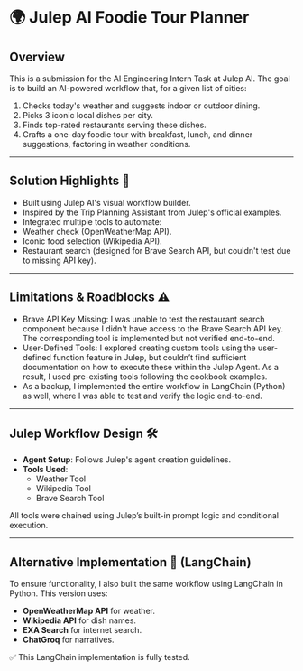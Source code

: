# 🌍 Julep AI Foodie Tour Planner

## Overview

This is a submission for the AI Engineering Intern Task at Julep AI. The goal is to build an AI-powered workflow that, for a given list of cities:

1. Checks today's weather and suggests indoor or outdoor dining.
2. Picks 3 iconic local dishes per city.
3. Finds top-rated restaurants serving these dishes.
4. Crafts a one-day foodie tour with breakfast, lunch, and dinner suggestions, factoring in weather conditions.

---

## Solution Highlights 🚀
- Built using Julep AI's visual workflow builder.
- Inspired by the Trip Planning Assistant from Julep's official examples.
- Integrated multiple tools to automate:
- Weather check (OpenWeatherMap API).
- Iconic food selection (Wikipedia API).
- Restaurant search (designed for Brave Search API, but couldn't test due to missing API key).

---

## Limitations & Roadblocks ⚠️
- Brave API Key Missing: I was unable to test the restaurant search component because I didn't have access to the Brave Search API key. The corresponding tool is implemented but not verified end-to-end.
- User-Defined Tools: I explored creating custom tools using the user-defined function feature in Julep, but couldn’t find sufficient documentation on how to execute these within the Julep Agent. As a result, I used pre-existing tools following the cookbook examples.
- As a backup, I implemented the entire workflow in LangChain (Python) as well, where I was able to test and verify the logic end-to-end.

---

## Julep Workflow Design 🛠
- **Agent Setup**: Follows Julep's agent creation guidelines.
- **Tools Used**:
    - Weather Tool
    - Wikipedia Tool
    - Brave Search Tool

All tools were chained using Julep’s built-in prompt logic and conditional execution.

---

## Alternative Implementation 🐍 (LangChain)
To ensure functionality, I also built the same workflow using LangChain in Python. This version uses:
- **OpenWeatherMap API** for weather.
- **Wikipedia API** for dish names.
- **EXA Search** for internet search.
- **ChatGroq** for narratives.

✅ This LangChain implementation is fully tested.


